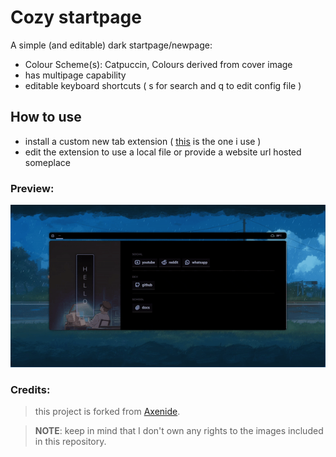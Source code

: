 #  Cozy startpage

A simple (and editable) dark startpage/newpage:
- Colour Scheme(s): Catpuccin, Colours derived from cover image
- has multipage capability
- editable keyboard shortcuts ( s for search and q to edit config file )


## How to use
- install a custom new tab extension ( [this](https://chromewebstore.google.com/detail/custom-new-tab-url/mmjbdbjnoablegbkcklggeknkfcjkjia) is the one i use )
- edit the extension to use a local file or provide a website url hosted someplace

### Preview:

![img](preview.gif)

### Credits:
> this project is forked from [Axenide](https://github.com/Axenide).

> **NOTE**: keep in mind that I don't own any rights to the images included in this repository.
